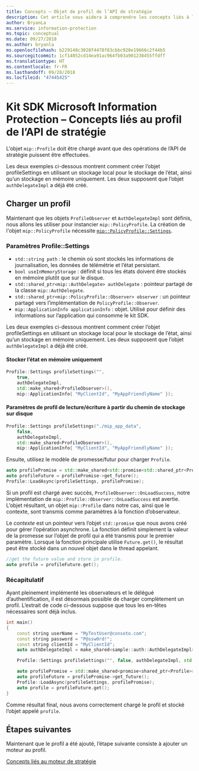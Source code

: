 ```yaml
---
title: Concepts – Objet de profil de l’API de stratégie
description: Cet article vous aidera à comprendre les concepts liés à l’objet de profil de stratégie qui est créé pendant l’initialisation de l’application.
author: BryanLa
ms.service: information-protection
ms.topic: conceptual
ms.date: 09/27/2018
ms.author: bryanla
ms.openlocfilehash: b229148c3028f4478f83cbbc928e19666c2f44b5
ms.sourcegitcommit: 1cf14852cd14ea91ac964fb03a901238455ffdff
ms.translationtype: HT
ms.contentlocale: fr-FR
ms.lasthandoff: 09/28/2018
ms.locfileid: "47445425"
---
```

# <a name="microsoft-information-protection-sdk---policy-api-profile-concepts"></a>Kit SDK Microsoft Information Protection – Concepts liés au profil de l’API de stratégie

L’objet `mip::Profile` doit être chargé avant que des opérations de l’API de stratégie puissent être effectuées.

Les deux exemples ci-dessous montrent comment créer l’objet profileSettings en utilisant un stockage local pour le stockage de l’état, ainsi qu’un stockage en mémoire uniquement. Les deux supposent que l’objet `authDelegateImpl` a déjà été créé.

## <a name="load-a-profile"></a>Charger un profil

Maintenant que les objets `ProfileObserver` et `AuthDelegateImpl` sont définis, nous allons les utiliser pour instancier `mip::PolicyProfile`. La création de l'objet `mip::PolicyProfile` nécessite [`mip::PolicyProfile::Settings`](reference/class_mip_PolicyProfile_settings.md).

### <a name="profilesettings-parameters"></a>Paramètres Profile::Settings

- `std::string path` : le chemin où sont stockés les informations de journalisation, les données de télémétrie et l’état persistant.
- `bool useInMemoryStorage` : définit si tous les états doivent être stockés en mémoire plutôt que sur le disque.
- `std::shared_ptr<mip::AuthDelegate> authDelegate` : pointeur partagé de la classe `mip::AuthDelegate`. 
- `std::shared_ptr<mip::PolicyProfile::Observer> observer` : un pointeur partagé vers l’implémentation de `PolicyProfile::Observer`.
- `mip::ApplicationInfo applicationInfo` : objet. Utilisé pour définir des informations sur l’application qui consomme le kit SDK.

Les deux exemples ci-dessous montrent comment créer l’objet profileSettings en utilisant un stockage local pour le stockage de l’état, ainsi qu’un stockage en mémoire uniquement. Les deux supposent que l’objet `authDelegateImpl` a déjà été créé.

#### <a name="store-state-in-memory-only"></a>Stocker l’état en mémoire uniquement

```cpp
Profile::Settings profileSettings("",
    true,
    authDelegateImpl,
    std::make_shared<ProfileObserver>(),
    mip::ApplicationInfo{ "MyClientId", "MyAppFriendlyName" });
```

#### <a name="readwrite-profile-settings-from-storage-path-on-disk"></a>Paramètres de profil de lecture/écriture à partir du chemin de stockage sur disque

```cpp
Profile::Settings profileSettings("./mip_app_data",
    false,
    authDelegateImpl,
    std::make_shared<ProfileObserver>(),
    mip::ApplicationInfo{ "MyClientId", "MyAppFriendlyName" });
```

Ensuite, utilisez le modèle de promesse/futur pour charger `Profile`.

```cpp
auto profilePromise = std::make_shared<std::promise<std::shared_ptr<Profile>>>();
auto profileFuture = profilePromise->get_future();
Profile::LoadAsync(profileSettings, profilePromise);
```

Si un profil est chargé avec succès, `ProfileObserver::OnLoadSuccess`, notre implémentation de `mip::Profile::Observer::OnLoadSuccess` est avertie. L’objet résultant, un objet `mip::Profile` dans notre cas, ainsi que le contexte, sont transmis comme paramètres à la fonction d’observateur.

Le *contexte* est un pointeur vers l’objet `std::promise` que nous avons créé pour gérer l’opération asynchrone. La fonction définit simplement la valeur de la promesse sur l’objet de profil qui a été transmis pour le premier paramètre. Lorsque la fonction principale utilise `Future.get()`, le résultat peut être stocké dans un nouvel objet dans le thread appelant.

```cpp
//get the future value and store in profile. 
auto profile = profileFuture.get();
```

### <a name="putting-it-together"></a>Récapitulatif

Ayant pleinement implémenté les observateurs et le délégué d’authentification, il est désormais possible de charger complètement un profil. L’extrait de code ci-dessous suppose que tous les en-têtes nécessaires sont déjà inclus.

```cpp
int main()
{
    const string userName = "MyTestUser@consoto.com";
    const string password = "P@ssw0rd!";
    const string clientId = "MyClientId";
    auto authDelegateImpl = make_shared<sample::auth::AuthDelegateImpl>(userName, password, clientId);

    Profile::Settings profileSettings("", false, authDelegateImpl, std::make_shared<ProfileObserver>(), mip::ApplicationInfo{ "MyClientId", "MyAppFriendlyName" });

    auto profilePromise = std::make_shared<promise<shared_ptr<Profile>>>();
    auto profileFuture = profilePromise->get_future();
    Profile::LoadAsync(profileSettings, profilePromise);
    auto profile = profileFuture.get();
}
```

Comme résultat final, nous avons correctement chargé le profil et stocké l’objet appelé `profile`.

## <a name="next-steps"></a>Étapes suivantes

Maintenant que le profil a été ajouté, l’étape suivante consiste à ajouter un moteur au profil.

[Concepts liés au moteur de stratégie](concept-profile-engine-policy-engine-cpp.md)